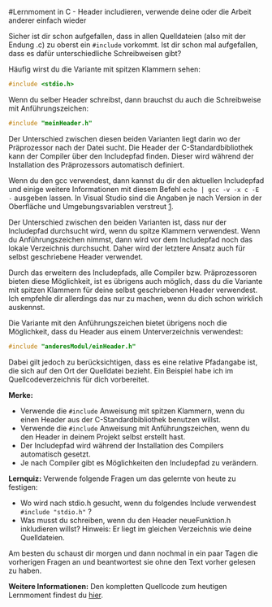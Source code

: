 #Lernmoment in C - Header includieren, verwende deine oder die Arbeit anderer einfach wieder

Sicher ist dir schon aufgefallen, dass in allen Quelldateien (also mit der Endung .c) zu oberst ein `#include` vorkommt. Ist dir schon mal aufgefallen, dass es dafür unterschiedliche Schreibweisen gibt?

Häufig wirst du die Variante mit spitzen Klammern sehen:

```c
#include <stdio.h>
```

Wenn du selber Header schreibst, dann brauchst du auch die Schreibweise mit Anführungszeichen:

```c
#include "meinHeader.h"
```

Der Unterschied zwischen diesen beiden Varianten liegt darin wo der Präprozessor nach der Datei sucht. Die Header der C-Standardbibliothek kann der Compiler über den Includepfad finden. Dieser wird während der Installation des Präprozessors automatisch definiert.

Wenn du den gcc verwendest, dann kannst du dir den aktuellen Includepfad und einige weitere Informationen mit diesem Befehl `echo | gcc -v -x c -E -` ausgeben lassen. In Visual Studio sind die Angaben je nach Version in der Oberfläche und Umgebungsvariablen verstreut [1](https://msdn.microsoft.com/de-de/library/36k2cdd4.aspx)\.

Der Unterschied zwischen den beiden Varianten ist, dass nur der Includepfad durchsucht wird, wenn du spitze Klammern verwendest. Wenn du Anführungszeichen nimmst, dann wird vor dem Includepfad noch das lokale Verzeichnis durchsucht. Daher wird der letztere Ansatz auch für selbst geschriebene Header verwendet.

Durch das erweitern des Includepfads, alle Compiler bzw. Präprozessoren bieten diese Möglichkeit, ist es übrigens auch möglich, dass du die Variante mit spitzen Klammern für deine selbst geschriebenen Header verwendest. Ich empfehle dir allerdings das nur zu machen, wenn du dich schon wirklich auskennst.

Die Variante mit den Anführungszeichen bietet übrigens noch die Möglichkeit, dass du Header aus einem Unterverzeichnis verwendest:

```c
#include "anderesModul/einHeader.h"
```

Dabei gilt jedoch zu berücksichtigen, dass es eine relative Pfadangabe ist, die sich auf den Ort der Quelldatei bezieht. Ein Beispiel habe ich im Quellcodeverzeichnis für dich vorbereitet.

**Merke:**

-	Verwende die `#include` Anweisung mit spitzen Klammern, wenn du einen Header aus der C-Standardbibliothek benutzen willst.
-	Verwende die `#include` Anweisung mit Anführungszeichen, wenn du den Header in deinem Projekt selbst erstellt hast.
-	Der Includepfad wird während der Installation des Compilers automatisch gesetzt.
-	Je nach Compiler gibt es Möglichkeiten den Includepfad zu verändern.

**Lernquiz:** Verwende folgende Fragen um das gelernte von heute zu festigen:

-	Wo wird nach stdio.h gesucht, wenn du folgendes Include verwendest `#include "stdio.h"` ?
-	Was musst du schreiben, wenn du den Header neueFunktion.h inkludieren willst? Hinweis: Er liegt im gleichen Verzeichnis wie deine Quelldateien.

Am besten du schaust dir morgen und dann nochmal in ein paar Tagen die vorherigen Fragen an und beantwortest sie ohne den Text vorher gelesen zu haben.

**Weitere Informationen:** Den kompletten Quellcode zum heutigen Lernmoment findest du [hier](tbd).
